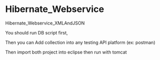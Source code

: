 # Hibernate_Webservice
Hibernate_Webservice_XMLAndJSON

You should run DB script first,

Then you can Add collection into any testing API platform (ex: postman)

Then import both project into eclipse then run with tomcat
